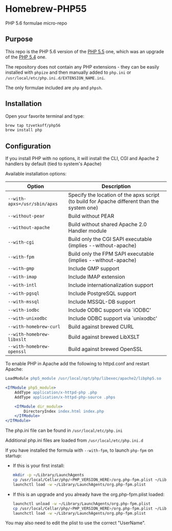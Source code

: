 
# Homebrew-PHP55

PHP 5.6 formulae micro-repo

## Purpose

This repo is the PHP 5.6 version of the [PHP 5.5](https://github.com/tzvetkoff/homebrew-php55) one, which was an upgrade of the [PHP 5.4](https://github.com/tzvetkoff/homebrew-php54) one.

The repository does not contain any PHP extensions - they can be easily installed with `phpize` and then manually added to `php.ini` or `/usr/local/etc/php.ini.d/EXTENSION_NAME.ini`.

The only formulae included are `php` and `phpsh`.

## Installation

Open your favorite terminal and type:

``` bash
brew tap tzvetkoff/php56
brew install php
```

## Configuration

If you install PHP with no options, it will install the CLI, CGI and Apache 2 handlers by default (tied to system's Apache)

Available installation options:

| Option                       | Description                                                                                 |
| ---------------------------- | ------------------------------------------------------------------------------------------- |
| `--with-apxs=/usr/sbin/apxs` | Specify the location of the apxs script (to build for Apache different than the system one) |
| `--without-pear`             | Build without PEAR                                                                          |
| `--without-apache`           | Build without shared Apache 2.0 Handler module                                              |
| `--with-cgi`                 | Build only the CGI SAPI executable (implies --without-apache)                               |
| `--with-fpm`                 | Build only the FPM SAPI executable (implies --without-apache)                               |
| `--with-gmp`                 | Include GMP support                                                                         |
| `--with-imap`                | Include IMAP extension                                                                      |
| `--with-intl`                | Include internationalization support                                                        |
| `--with-pgsql`               | Include PostgreSQL support                                                                  |
| `--with-mssql`               | Include MSSQL-DB support                                                                    |
| `--with-iodbc`               | Include ODBC support via `iODBC'                                                            |
| `--with-unixodbc`            | Include ODBC support via `unixodbc'                                                         |
| `--with-homebrew-curl`       | Build against brewed CURL                                                                   |
| `--with-homebrew-libxslt`    | Build against brewed LibXSLT                                                                |
| `--with-homebrew-openssl`    | Build against brewed OpenSSL                                                                |

To enable PHP in Apache add the following to httpd.conf and restart Apache:

``` apache
LoadModule php5_module /usr/local/opt/php/libexec/apache2/libphp5.so

<IfModule php5_module>
    AddType application/x-httpd-php .php
    AddType application/x-httpd-php-source .phps

    <IfModule dir_module>
        DirectoryIndex index.html index.php
    </IfModule>
</IfModule>
```

The php.ini file can be found in `/usr/local/etc/php.ini`

Additional php.ini files are loaded from `/usr/local/etc/php.ini.d`

If you have installed the formula with `--with-fpm`, to launch `php-fpm` on startup:

* If this is your first install:
  ``` bash
  mkdir -p ~/Library/LaunchAgents
  cp /usr/local/Cellar/php/<PHP_VERSION_HERE>/org.php-fpm.plist ~/Library/LaunchAgents/
  launchctl load -w ~/Library/LaunchAgents/org.php-fpm.plist
  ```

* If this is an upgrade and you already have the org.php-fpm.plist loaded:
  ``` bash
  launchctl unload -w ~/Library/LaunchAgents/org.php-fpm.plist
  cp /usr/local/Cellar/php/<PHP_VERSION_HERE>/org.php-fpm.plist ~/Library/LaunchAgents/
  launchctl load -w ~/Library/LaunchAgents/org.php-fpm.plist
  ```

You may also need to edit the plist to use the correct "UserName".
